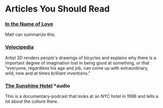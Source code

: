 # Articles You Should Read



### [In the Name of Love](https://www.jacobinmag.com/2014/01/in-the-name-of-love/)

Matt can summarize this.


### [Velocipedia](http://www.gianlucagimini.it/prototypes/velocipedia.html)

Artist 3D renders people's drawings of bicycles and explains why there is a important degree of imagination lost in being good at something, or that "everyone, regardless his age and job, can come up with extraordinary, wild, new and at times brilliant inventions."


### [The Sunshine Hotel](https://soundcloud.com/roman-mars/99-invisible-175-the-sunshine-hotel) \*audio

This is a documentary-podcast that looks at an NYC hotel in 1998 and tells a lot about the culture there.
